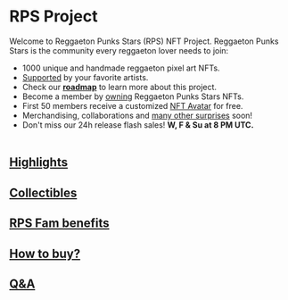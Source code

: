 # RPS Project

Welcome to Reggaeton Punks Stars (RPS) NFT Project. Reggaeton Punks Stars is the community every reggaeton lover needs to join: 

* 1000 unique and handmade reggaeton pixel art NFTs.
* [Supported](highlights.html) by your favorite artists.
* Check our [<b>roadmap</b>](roadmap.html) to learn more about this project.
* Become a member by [owning](buy.html) Reggaeton Punks Stars NFTs.
* First 50 members receive a customized [NFT Avatar](https://opensea.io/collection/reggaetoncommunity) for free.
* Merchandising, collaborations and [many other surprises](fam.html) soon!
* Don't miss our 24h release flash sales! <b>W, F & Su at 8 PM UTC. </b><br><br>


## [Highlights](highlights.html)

## [Collectibles](nfts.html)

## [RPS Fam benefits](fam.html)

## [How to buy?](https://support.opensea.io/hc/en-us/articles/1500012889322-How-do-I-purchase-NFTs-on-Polygon-)

## [Q&A](qa.html)
